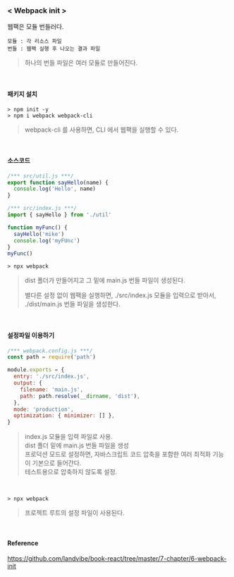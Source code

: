 ### < Webpack init >

웹팩은 모듈 번들러다.

```
모듈 : 각 리소스 파일
번들 : 웹팩 실행 후 나오는 결과 파일
```

> 하나의 번들 파일은 여러 모듈로 만들어진다.

<br>

#### 패키지 설치

```
> npm init -y
> npm i webpack webpack-cli
```

> webpack-cli 를 사용하면, CLI 에서 웹팩을 실행할 수 있다.

<br>

#### 소스코드

```js
/*** src/util.js ***/
export function sayHello(name) {
  console.log('Hello', name)
}
```

```js
/*** src/index.js ***/
import { sayHello } from './util'

function myFunc() {
  sayHello('mike')
  console.log('myFUnc')
}
myFunc()
```

```
> npx webpack
```

> dist 폴더가 만들어지고 그 밑에 main.js 번들 파일이 생성된다.
>
> 별다른 설정 없이 웹팩을 실행하면, ./src/index.js 모듈을 입력으로 받아서, ./dist/main.js 번들 파일을 생성한다.

<br>

#### 설정파일 이용하기

```js
/*** webpack.config.js ***/
const path = require('path')

module.exports = {
  entry: './src/index.js',
  output: {
    filename: 'main.js',
    path: path.resolve(__dirname, 'dist'),
  },
  mode: 'production',
  optimization: { minimizer: [] },
}
```

> index.js 모듈을 입력 파일로 사용.<br>dist 폴더 밑에 main.js 번들 파일을 생성<br>프로덕션 모드로 설정하면, 자바스크립트 코드 압축을 포함한 여러 최적화 기능이 기본으로 들어간다.<br>테스트용으로 압축하지 않도록 설정.

<br>

```
> npx webpack
```

> 프로젝트 루트의 설정 파일이 사용된다.

<br>

#### Reference

<https://github.com/landvibe/book-react/tree/master/7-chapter/6-webpack-init>

